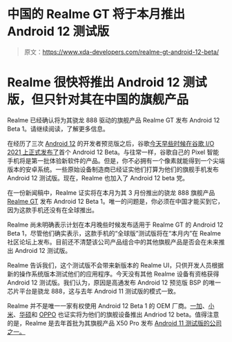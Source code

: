# 中国的 Realme GT 将于本月推出 Android 12 测试版

> 原文：<https://www.xda-developers.com/realme-gt-android-12-beta/>

# Realme 很快将推出 Android 12 测试版，但只针对其在中国的旗舰产品

Realme 已经确认将为其骁龙 888 驱动的旗舰产品 Realme GT 发布 Android 12 Beta 1。请继续阅读，了解更多信息。

在经历了三次 [Android 12](https://www.xda-developers.com/android-12/) 的开发者预览版之后，谷歌[今天早些时候在谷歌 I/O 2021 上正式发布了](https://www.xda-developers.com/android-12-beta-1-google-io-2021/)首个 Android 12 Beta。与往常一样，谷歌自己的 Pixel 智能手机将是第一批体验新软件的产品。但是，你不必拥有一个像素就能得到一个尖端版本的安卓系统。一些原始设备制造商已经证实他们打算为他们的旗舰手机发布 Android 12 测试版。现在，Realme 也加入了 Android 12 beta 党。

在一份新闻稿中，Realme 证实将在本月为其 3 月份推出的骁龙 888 旗舰产品 [Realme GT](https://www.xda-developers.com/realme-gt-launched-china/) 发布 Android 12 Beta 1。唯一的问题是，你必须在中国才能买到它，因为这款手机还没有在全球推出。

Realme 尚未明确表示计划在本月晚些时候发布适用于 Realme GT 的 Android 12 Beta 1，尽管他们确实表示，这款手机的“全球版”测试版将在“本月内”在 Realme 社区论坛上发布。目前还不清楚该公司产品组合中的其他旗舰产品是否会在未来推出 Android 12 测试版。

Realme 告诉我们，这个测试版不会带来新版本的 Realme UI，只供开发人员根据新的操作系统版本测试他们的应用程序。今天没有其他 Realme 设备有资格获得 Android 12 测试版。我们认为，原因是高通发布 Android 12 预览版 BSP 的唯一芯片平台是骁龙 888，这与去年 Android 11 测试版的模式一致。

Realme 并不是唯一一家有权使用 Android 12 Beta 1 的 OEM 厂商。[一加](https://www.xda-developers.com/oneplus-9-9-pro-android-12-beta/)、[小米](https://www.xda-developers.com/xiaomi-mi-11-series-android-12-beta/)、[华硕](https://www.xda-developers.com/asus-zenfone-8-android-12-beta/)和 [OPPO](https://www.xda-developers.com/oppo-find-x3-pro-android-12-beta/) 也证实将为他们的旗舰设备推出 Andriod 12 beta。值得注意的是，Realme 是去年首批为其旗舰产品 X50 Pro 发布 [Android 11 测试版的公司之一。](https://www.xda-developers.com/realme-x50-pro-android-11-beta/)
